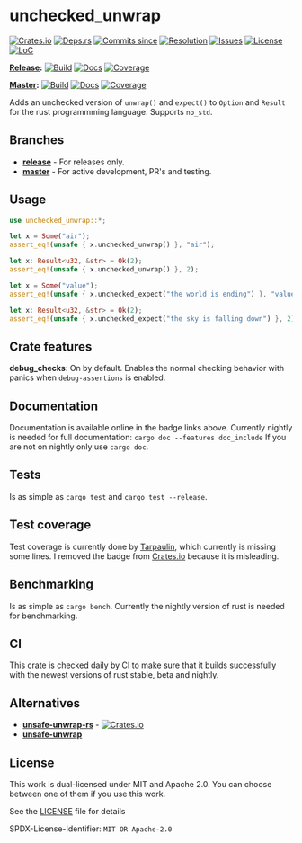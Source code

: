 # unchecked_unwrap

[![Crates.io](https://img.shields.io/crates/v/unchecked_unwrap.svg)](https://crates.io/crates/unchecked_unwrap/)
[![Deps.rs](https://deps.rs/repo/github/daxpedda/unchecked_unwrap/status.svg)](https://deps.rs/repo/github/daxpedda/unchecked_unwrap)
[![Commits since](https://img.shields.io/github/commits-since/daxpedda/unchecked_unwrap/latest.svg)](https://github.com/daxpedda/unchecked_unwrap/releases/latest/)
[![Resolution](http://isitmaintained.com/badge/resolution/daxpedda/unchecked_unwrap.svg)](http://isitmaintained.com/project/daxpedda/unchecked_unwrap)
[![Issues](http://isitmaintained.com/badge/open/daxpedda/unchecked_unwrap.svg)](http://isitmaintained.com/project/daxpedda/unchecked_unwrap)
[![License](https://img.shields.io/crates/l/unchecked_unwrap.svg)](https://github.com/daxpedda/unchecked_unwrap/blob/master/LICENSE)
[![LoC](https://tokei.rs/b1/github/daxpedda/unchecked_unwrap/)](https://github.com/daxpedda/unchecked_unwrap/)

**[Release](https://github.com/daxpedda/unchecked_unwrap/tree/release/):**
[![Build](https://img.shields.io/travis/daxpedda/unchecked_unwrap/release.svg?label=build:%20release)](https://travis-ci.org/daxpedda/unchecked_unwrap/branches/)
[![Docs](https://docs.rs/unchecked_unwrap/badge.svg)](https://docs.rs/unchecked_unwrap/)
[![Coverage](https://img.shields.io/codecov/c/github/daxpedda/unchecked_unwrap/release.svg?label=coverage:%20release)](https://codecov.io/github/daxpedda/unchecked_unwrap/branch/release/)

**[Master](https://github.com/daxpedda/unchecked_unwrap/):**
[![Build](https://img.shields.io/travis/daxpedda/unchecked_unwrap/master.svg?label=build:%20master)](https://travis-ci.org/daxpedda/unchecked_unwrap/branches/)
[![Docs](https://raw.githack.com/daxpedda/unchecked_unwrap/gh-pages/master/badge.svg)](https://daxpedda.github.io/unchecked_unwrap/master/index.html)
[![Coverage](https://img.shields.io/codecov/c/github/daxpedda/unchecked_unwrap/master.svg?label=coverage:%20master)](https://codecov.io/github/daxpedda/unchecked_unwrap/branch/master/)

Adds an unchecked version of `unwrap()` and `expect()` to `Option` and `Result` for the rust programmming language.
Supports `no_std`.

## Branches

* **[release](https://github.com/daxpedda/unchecked_unwrap/tree/release/)** - For releases only.
* **[master](https://github.com/daxpedda/unchecked_unwrap/)** - For active development, PR's and testing.

## Usage

```rust
use unchecked_unwrap::*;

let x = Some("air");
assert_eq!(unsafe { x.unchecked_unwrap() }, "air");

let x: Result<u32, &str> = Ok(2);
assert_eq!(unsafe { x.unchecked_unwrap() }, 2);

let x = Some("value");
assert_eq!(unsafe { x.unchecked_expect("the world is ending") }, "value");

let x: Result<u32, &str> = Ok(2);
assert_eq!(unsafe { x.unchecked_expect("the sky is falling down") }, 2);
```

## Crate features

**debug_checks**: On by default. Enables the normal checking behavior with panics when `debug-assertions` is enabled.

## Documentation

Documentation is available online in the badge links above.
Currently nightly is needed for full documentation: `cargo doc --features doc_include`
If you are not on nightly only use `cargo doc`.

## Tests

Is as simple as `cargo test` and `cargo test --release`.

## Test coverage

Test coverage is currently done by [Tarpaulin](https://github.com/xd009642/tarpaulin), which currently is missing some lines.
I removed the badge from [Crates.io](https://crates.io/crates/unchecked_unwrap/) because it is misleading.

## Benchmarking

Is as simple as `cargo bench`.
Currently the nightly version of rust is needed for benchmarking.

## CI

This crate is checked daily by CI to make sure that it builds successfully with the newest versions of rust stable, beta and nightly.

## Alternatives

* **[unsafe-unwrap-rs](https://github.com/nvzqz/unsafe-unwrap-rs/)** - [![Crates.io](https://img.shields.io/crates/v/unsafe-unwrap.svg)](https://crates.io/crates/unsafe-unwrap/)
* **[unsafe-unwrap](https://github.com/Vurich/unsafe-unwrap/)**

## License

This work is dual-licensed under MIT and Apache 2.0.
You can choose between one of them if you use this work.

See the [LICENSE](https://github.com/daxpedda/unchecked_unwrap/blob/master/LICENSE) file for details

SPDX-License-Identifier: `MIT OR Apache-2.0`
